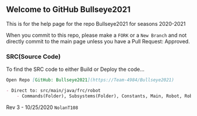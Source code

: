 ## Welcome to GitHub Bullseye2021 
This is for the help page for the repo Bullseye2021 for seasons 2020-2021

When you commit to this repo, please make a ```FORK``` or a ```New Branch``` and not directly commit to the main page unless you have a Pull Request: Approved.


### SRC(Source Code)

To find the SRC code to either Build or Deploy the code...

```markdown
Open Repo [GitHub: Bullseye2021](https://Team-4984/Bullseye2021)

- Direct to: src/main/java/frc/robot
    - Commands(Folder), Subsystems(Folder), Constants, Main, Robot, RobotContainer
```

Rev 3 - 10/25/2020     ```NolanT108```

